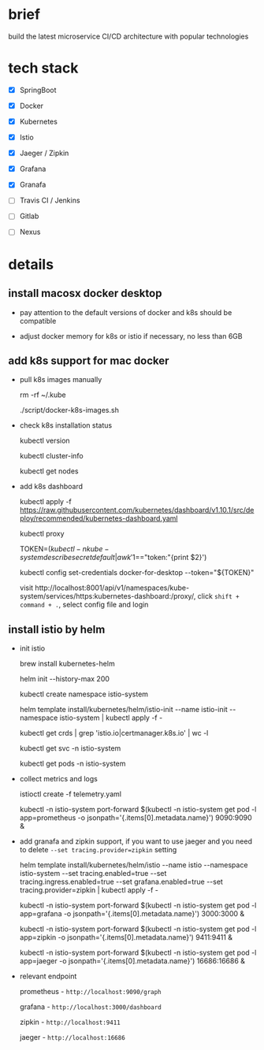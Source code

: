 # brief

build the latest microservice CI/CD architecture with popular technologies

# tech stack

- [x] SpringBoot

- [x] Docker

- [x] Kubernetes

- [x] Istio

- [x] Jaeger / Zipkin

- [x] Grafana

- [x] Granafa

- [ ] Travis CI / Jenkins

- [ ] Gitlab

- [ ] Nexus

# details

## install macosx docker desktop

- pay attention to the default versions of docker and k8s should be compatible

- adjust docker memory for k8s or istio if necessary, no less than 6GB

## add k8s support for mac docker

- pull k8s images manually

  rm -rf ~/.kube

  ./script/docker-k8s-images.sh

- check k8s installation status

  kubectl version
  
  kubectl cluster-info
  
  kubectl get nodes
  
- add k8s dashboard

  kubectl apply -f https://raw.githubusercontent.com/kubernetes/dashboard/v1.10.1/src/deploy/recommended/kubernetes-dashboard.yaml

  kubectl proxy
  
  TOKEN=$(kubectl -n kube-system describe secret default| awk '$1=="token:"{print $2}')
  
  kubectl config set-credentials docker-for-desktop --token="${TOKEN}"
  
  visit http://localhost:8001/api/v1/namespaces/kube-system/services/https:kubernetes-dashboard:/proxy/, click `shift + command + .`, select config file and login

## install istio by helm

- init istio

  brew install kubernetes-helm
	
  helm init --history-max 200

  kubectl create namespace istio-system
  
  helm template install/kubernetes/helm/istio-init --name istio-init --namespace istio-system | kubectl apply -f -
  
  kubectl get crds | grep 'istio.io\|certmanager.k8s.io' | wc -l
  
  kubectl get svc -n istio-system
  
  kubectl get pods -n istio-system
  
- collect metrics and logs

  istioctl create -f telemetry.yaml
  
  kubectl -n istio-system port-forward $(kubectl -n istio-system get pod -l app=prometheus -o jsonpath='{.items[0].metadata.name}') 9090:9090 &
  
- add granafa and zipkin support, if you want to use jaeger and you need to delete `--set tracing.provider=zipkin` setting

  helm template install/kubernetes/helm/istio --name istio --namespace istio-system --set tracing.enabled=true --set tracing.ingress.enabled=true --set grafana.enabled=true --set tracing.provider=zipkin | kubectl apply -f -
  
  kubectl -n istio-system port-forward $(kubectl -n istio-system get pod -l app=grafana -o jsonpath='{.items[0].metadata.name}') 3000:3000 &
  
  kubectl -n istio-system port-forward $(kubectl -n istio-system get pod -l app=zipkin -o jsonpath='{.items[0].metadata.name}') 9411:9411 &
  
  kubectl -n istio-system port-forward $(kubectl -n istio-system get pod -l app=jaeger -o jsonpath='{.items[0].metadata.name}') 16686:16686 &
  
- relevant endpoint

  prometheus - `http://localhost:9090/graph`
  
  grafana - `http://localhost:3000/dashboard`
  
  zipkin - `http://localhost:9411`
  
  jaeger - `http://localhost:16686`
